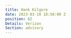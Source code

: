 ```yaml
---
title: Hank Kilgore
date: 2023-03-10 18:58:00 Z
position: 62
Details: Verizon
Section: advisory
---
```


